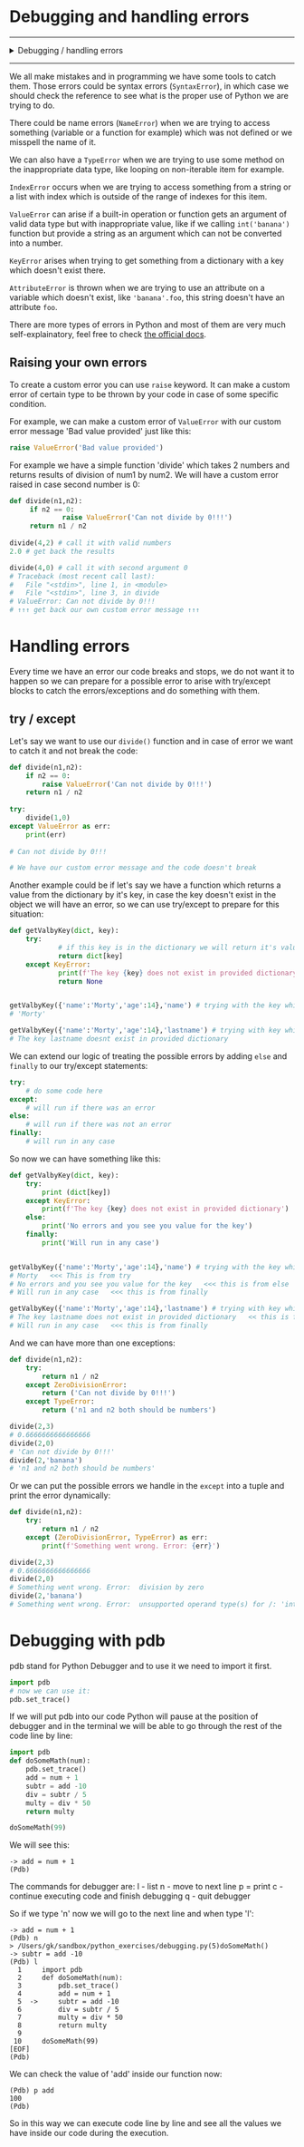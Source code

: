# Debugging and handling errors

---

<details>
    <summary>Debugging / handling errors</summary><div class='video-container'>
        <iframe src="https://www.youtube.com/embed/9w2EIASrUvQ?rel=0" frameborder="0" allow="accelerometer; autoplay; encrypted-media; gyroscope; picture-in-picture" allowfullscreen ></iframe></div>
</details>

---

We all make mistakes and in programming we have some tools to catch them. Those errors could be syntax errors (`SyntaxError`), in which case we should check the reference to see what is the proper use of Python we are trying to do. 

There could be name errors (`NameError`) when we are trying to access something (variable or a function for example) which was not defined or we misspell the name of it. 

We can also have a `TypeError` when we are trying to use some method on the inappropriate data type, like looping on non-iterable item for example. 

`IndexError` occurs when we are trying to access something from a string or a list with index which is outside of the range of indexes for this item. 

`ValueError` can arise if a built-in operation or function gets an argument of valid data type but with inappropriate value, like if we calling `int('banana')` function but provide a string as an argument which can not be converted into a number. 

`KeyError` arises when trying to get something from a dictionary with a key which doesn't exist there. 

`AttributeError` is thrown when we are trying to use an attribute on a variable which doesn't exist, like `'banana'.foo`, this string doesn't have an attribute `foo`. 

There are more types of errors in Python and most of them are very much self-explainatory, feel free to check [the official docs](https://docs.python.org/3/library/exceptions.html).

## Raising your own errors

To create a custom error you can use `raise` keyword. It can make a custom error of certain type to be thrown by your code in case of some specific condition. 

For example, we can make a custom error of `ValueError` with our custom error message 'Bad value provided' just like this:

```python
raise ValueError('Bad value provided')
```

For example we have a simple function 'divide' which takes 2 numbers and returns results of division of num1 by num2. We will have a custom error raised in case second number is 0:

```python
def divide(n1,n2):
     if n2 == 0:
             raise ValueError('Can not divide by 0!!!')
     return n1 / n2
 
divide(4,2) # call it with valid numbers
2.0 # get back the results 

divide(4,0) # call it with second argument 0
# Traceback (most recent call last):
#   File "<stdin>", line 1, in <module>
#   File "<stdin>", line 3, in divide
# ValueError: Can not divide by 0!!!   
# ↑↑↑ get back our own custom error message ↑↑↑
```
# Handling errors

Every time we have an error our code breaks and stops, we do not want it to happen so we can prepare for a possible error to arise with try/except blocks to catch the errors/exceptions and do something with them. 

## try / except

Let's say we want to use our `divide()` function and in case of error we want to catch it and not break the code: 

```python
def divide(n1,n2):
	if n2 == 0:
		raise ValueError('Can not divide by 0!!!')
	return n1 / n2
 
try:
	divide(1,0)
except ValueError as err:
	print(err)
 
# Can not divide by 0!!!

# We have our custom error message and the code doesn't break
```

Another example could be if let's say we have a function which returns a value from the dictionary by it's key, in case the key doesn't exist in the object we will have an error, so we can use try/except to prepare for this situation:

```python
def getValbyKey(dict, key): 
	try:
	        # if this key is in the dictionary we will return it's value
	        return dict[key]
	except KeyError:
	        print(f'The key {key} does not exist in provided dictionary')
	        return None


getValbyKey({'name':'Morty','age':14},'name') # trying with the key which exists
# 'Morty'

getValbyKey({'name':'Morty','age':14},'lastname') # trying with key which doesnt exist
# The key lastname doesnt exist in provided dictionary
```

We can extend our logic of treating the possible errors by adding `else` and `finally` to our try/except statements:

```python
try:
	# do some code here
except:
	# will run if there was an error
else:
	# will run if there was not an error
finally:
	# will run in any case 
```

So now we can have something like this:

```python
def getValbyKey(dict, key): 
	try:
		print (dict[key])
	except KeyError:
		print(f'The key {key} does not exist in provided dictionary')
	else:
		print('No errors and you see you value for the key')
	finally:
		print('Will run in any case')


getValbyKey({'name':'Morty','age':14},'name') # trying with the key which exists
# Morty   <<< This is from try
# No errors and you see you value for the key   <<< this is from else
# Will run in any case   <<< this is from finally

getValbyKey({'name':'Morty','age':14},'lastname') # trying with key which doesnt exist
# The key lastname does not exist in provided dictionary   << this is from except
# Will run in any case   <<< this is from finally 
```

And we can have more than one exceptions:

```python
def divide(n1,n2):
	try:
		return n1 / n2
	except ZeroDivisionError:
		return ('Can not divide by 0!!!')
	except TypeError:
		return ('n1 and n2 both should be numbers')

divide(2,3)
# 0.6666666666666666
divide(2,0)
# 'Can not divide by 0!!!'
divide(2,'banana')
# 'n1 and n2 both should be numbers'
```

Or we can put the possible errors we handle in the `except` into a tuple and print the error dynamically:

```python
def divide(n1,n2):
	try:
		return n1 / n2
	except (ZeroDivisionError, TypeError) as err:
		print(f'Something went wrong. Error: {err}')

divide(2,3)
# 0.6666666666666666
divide(2,0)
# Something went wrong. Error:  division by zero
divide(2,'banana')
# Something went wrong. Error:  unsupported operand type(s) for /: 'int' and 'str'
```


# Debugging with pdb 

pdb stand for Python Debugger and to use it we need to import it first.

```python
import pdb
# now we can use it:
pdb.set_trace()
```

If we will put pdb into our code Python will pause at the position of debugger and in the terminal we will be able to go through the rest of the code line by line:

```python
import pdb
def doSomeMath(num):
	pdb.set_trace()
	add = num + 1
	subtr = add -10
	div = subtr / 5
	multy = div * 50
	return multy

doSomeMath(99)
```

We will see this:
```
-> add = num + 1
(Pdb) 
```

The commands for debugger are:
l - list
n - move to next line
p = print
c - continue executing code and finish debugging
q - quit debugger

So if we type 'n' now we will go to the next line and when type 'l':
```
-> add = num + 1
(Pdb) n
> /Users/gk/sandbox/python_exercises/debugging.py(5)doSomeMath()
-> subtr = add -10
(Pdb) l
  1  	import pdb
  2  	def doSomeMath(num):
  3  		pdb.set_trace()
  4  		add = num + 1
  5  ->		subtr = add -10
  6  		div = subtr / 5
  7  		multy = div * 50
  8  		return multy
  9  	
 10  	doSomeMath(99)
[EOF]
(Pdb) 
```
We can check the value of 'add' inside our function now: 
```
(Pdb) p add
100
(Pdb) 
```

So in this way we can execute code line by line and see all the values we have inside our code during the execution. 





